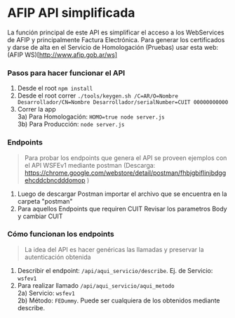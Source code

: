 
# AFIP API simplificada  

La función principal de este API es simplificar el acceso a los WebServices de AFIP y principalmente Factura Electrónica. Para generar los certificados y darse de alta en el Servicio de Homologación (Pruebas) usar esta web: (AFIP WS)[http://www.afip.gob.ar/ws]  

### Pasos para hacer funcionar el API  
1) Desde el root ```npm install```  
2) Desde el root correr ```./tools/keygen.sh /C=AR/O=Nombre Desarrollador/CN=Nombre Desarrollador/serialNumber=CUIT 00000000000```  
3) Correr la app  
3a) Para Homologación: ```HOMO=true node server.js```  
3b) Para Producción: ```node server.js```    


### Endpoints  
> Para probar los endpoints que genera el API se proveen ejemplos con el API WSFEv1 mediante postman (Descarga: https://chrome.google.com/webstore/detail/postman/fhbjgbiflinjbdggehcddcbncdddomop )  
  
1) Luego de descargar Postman importar el archivo que se encuentra en la carpeta "postman"  
1) Para aquellos Endpoints que requiren CUIT Revisar los parametros Body y cambiar CUIT  


### Cómo funcionan los endpoints  
> La idea del API es hacer genéricas las llamadas y preservar la autenticación obtenida  

1) Describir el endpoint: ```/api/aqui_servicio/describe```. Ej. de Servicio: ```wsfev1```  
2) Para realizar llamado ```/api/aqui_servicio/aqui_metodo```  
2a) Servicio: ```wsfev1```  
2b) Método: ```FEDummy```. Puede ser cualquiera de los obtenidos mediante describe.
